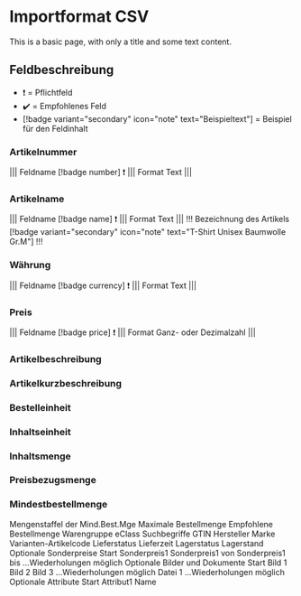 # Importformat CSV

This is a basic page, with only a title and some text content.

## Feldbeschreibung
- :exclamation: = Pflichtfeld
- :heavy_check_mark: = Empfohlenes Feld
- [!badge variant="secondary" icon="note" text="Beispieltext"] = Beispiel für den Feldinhalt

### Artikelnummer
||| Feldname
[!badge number] :exclamation:
||| Format
Text
|||
### Artikelname
||| Feldname
[!badge name] :exclamation:
||| Format
Text
|||
!!!
Bezeichnung des Artikels  
[!badge variant="secondary" icon="note" text="T-Shirt Unisex Baumwolle Gr.M"]
!!!
### Währung
||| Feldname
[!badge currency] :exclamation:
||| Format
Text
|||
### Preis
||| Feldname
[!badge price] :exclamation:
||| Format
Ganz- oder Dezimalzahl
|||
### Artikelbeschreibung
### Artikelkurzbeschreibung
### Bestelleinheit
### Inhaltseinheit
### Inhaltsmenge
### Preisbezugsmenge
### Mindestbestellmenge
Mengenstaffel der Mind.Best.Mge
Maximale Bestellmenge
Empfohlene Bestellmenge
Warengruppe
eClass
Suchbegriffe
GTIN
Hersteller
Marke
Varianten-Artikelcode
Lieferstatus
Lieferzeit
Lagerstatus
Lagerstand
Optionale Sonderpreise Start
Sonderpreis1
Sonderpreis1 von
Sonderpreis1 bis
…Wiederholungen möglich
Optionale Bilder und Dokumente Start
Bild 1
Bild 2
Bild 3
…Wiederholungen möglich
Datei 1
…Wiederholungen möglich
Optionale Attribute Start
Attribut1 Name

